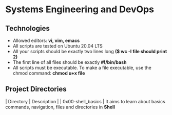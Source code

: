 # Systems Engineering and DevOps

## Technologies
- Allowed editors: **vi, vim, emacs**
- All scripts are tested on Ubuntu 20.04 LTS
- All your scripts should be exactly two lines long **($ wc -l file should print 2)**
- The first line of all files should be exactly **#!/bin/bash**
- All scripts must be executable. To make a file executable, use the chmod command: **chmod u+x file**

## Project Directories
| Directory | Description |
| 0x00-shell_basics | It aims to learn about basics commands, navigation, files and directories in **Shell**
